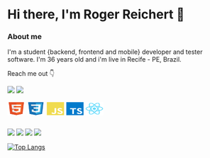 # Hi there, I'm Roger Reichert 👋

### About me
I'm a student {backend, frontend and mobile} developer and tester software.
I'm 36 years old and i'm live in Recife - PE, Brazil.

Reach me out 👇

<div>
  <img height="180em" src="https://github-readme-stats.vercel.app/api?username=rogereichert&show_icons=true&theme=radical">
	<img height="180em" src="https://github-readme-stats.vercel.app/api/top-langs/?username=rogereichert&layout=compact&langs_count=16&theme=dracula">
</div>

<div style="display: inline_block"><br>
  <img align="center" alt="Roger-HTML" height="30" width="40" src="https://raw.githubusercontent.com/devicons/devicon/master/icons/html5/html5-original.svg">
  <img align="center" alt="Roger-css" height="30" width="40" src="https://raw.githubusercontent.com/devicons/devicon/master/icons/css3/css3-original.svg">
  <img align="center" alt="Roger-JS" height="30" width="40" src="https://raw.githubusercontent.com/devicons/devicon/master/icons/javascript/javascript-plain.svg">
  <img align="center" alt="Roger-TS" height="30" width="40" src="https://raw.githubusercontent.com/devicons/devicon/master/icons/typescript/typescript-plain.svg">
  <img align="center" alt="Roger-react" height="30" width="40" src="https://raw.githubusercontent.com/devicons/devicon/master/icons/react/react-original.svg">
</div>

##

<div>
	<a href="https://www.instagram.com/rogereichert" target="_blank"><img src="https://img.shields.io/badge/-Instagram-%23E4405F?style=for-the-badge&logo=instagram&logoColor=white" target="_blank"></a>
	<a href="https://www.linkedin.com/in/rogerhreichert" target="_blank"><img src="https://img.shields.io/badge/-LinkedIn-%230077B5?style=for-the-badge&logo=linkedin&logoColor=white" target="_blank"></a>
	<a href="mailto:rogereichert@gmail.com" target="_blank"><img src="https://img.shields.io/badge/-Gmail-%23333?style=for-the-badge&logo=gmail&logoColor=white" target="_blank"></a>
	<a href="https://discord.gg/rogereichert#3698" target="_blank"><img src="https://img.shields.io/badge/-Discord-7289DA?style=for-the-badge&logo=discord&logoColor=white" target="_blank"></a>
</div>

[![Top Langs](https://github-readme-stats.vercel.app/api/top-langs/?username=anuraghazra&layout=pie)](https://github.com/anuraghazra/github-readme-stats)



